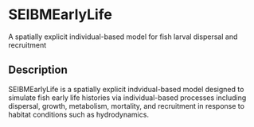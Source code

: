 # SEIBMEarlyLife
A spatially explicit individual-based model for fish larval dispersal and recruitment

## Description 
SEIBMEarlyLife is a spatially explicit indvidual-based model designed to simulate fish early life histories via individual-based processes including dispersal, growth, metabolism, mortality, and recruitment in response to habitat conditions such as hydrodynamics.
